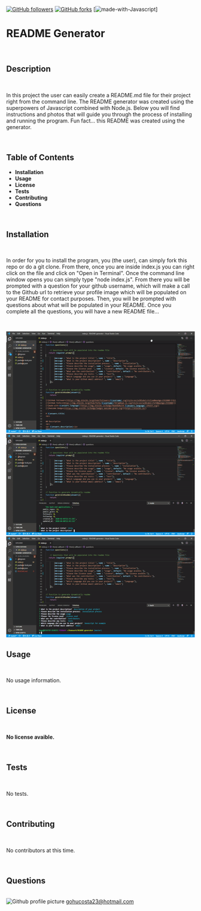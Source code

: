 

[![GitHub followers](https://img.shields.io/github/followers/gohucosta23.svg?style=social&label=Follow&maxAge=2592000)](https://github.com/gohucosta23?tab=followers)
[![GitHub forks](https://img.shields.io/github/forks/gohucosta23/README-generator?style=social&label=Fork&maxAge=2592000)](https://GitHub.com/gohucosta23)
[![made-with-Javascript](https://img.shields.io/badge/Made%20with-Javascript-1f425f.svg)]

# README Generator
<br>

## Description
<br>
<p>  In this project the user can easily create a README.md file for their project right from the command line. The README generator was created using the superpowers of Javascript combined with Node.js. Below you will find instructions and photos that will guide you through the process of installing and running the program. Fun fact... this README was created using the generator.</p>
<br>


## Table of Contents
<ul>
<li><strong>Installation</strong></li>
<li><strong>Usage</strong></li>
<li><strong>License</strong></li>
<li><strong>Tests</strong></li>
<li><strong>Contributing</strong></li>
<li><strong>Questions</strong></li>
</ul>
<br>

## Installation
<br>
<p>In order for you to install the program, you (the user), can simply fork this repo or do a git clone. From there, once you are inside index.js you can right click on the file and click on "Open in Terminal". Once the command line window opens you can simply type "node index.js". From there you will be prompted with a question for your github username, which will make a call to the Github url to retrieve your profile image which will be populated on your README for contact purposes. Then, you will be prompted with questions about what will be populated in your README. Once you complete all the questions, you will have a new README file...</p>
<br>

![Installation Demo](gifs/first.gif)
![Installation Demo](gifs/second.gif)
![Installation Demo](gifs/third.gif)

## Usage
<br>
<p>No usage information.</p>
<br>

## License
<br>
<p><strong>No license avaible.</strong></p>
<br>

## Tests
<br>
<p>No tests.</p>
<br>

## Contributing
<br>
<p>No contributors at this time.</p>
<br>

## Questions
<br>
<img src ="https://avatars0.githubusercontent.com/u/60717126?v=4" alt = "Github profile picture">
<a href = "mailto:gohucosta23@hotmail.com">gohucosta23@hotmail.com</a> 